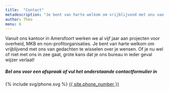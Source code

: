 ```yaml
---
title:  "Contact"
metadescription: "Je bent van harte welkom om vrijblijvend met ons van gedachten te wisselen"
author: Theo
menu: 6
---
```

Vanuit ons kantoor in Amersfoort werken we al vijf jaar aan projecten voor overheid, MKB en non-profitorganisaties.
Je bent van harte welkom om vrijblijvend met ons van gedachten te wisselen over je wensen. Of je nu wel of niet met ons in zee gaat, grote kans dat je ons bureau in ieder geval wijzer verlaat!
<div class="call-to-action">
  <h5 class="cta-text">Bel ons voor een afspraak of vul het onderstaande contactformulier in</h5>
  <div class="number"><span>{% include svg/phone.svg %} <a href="tel:{{ site.phone_number }}">{{ site.phone_number }}</a></span></div>
</div>
